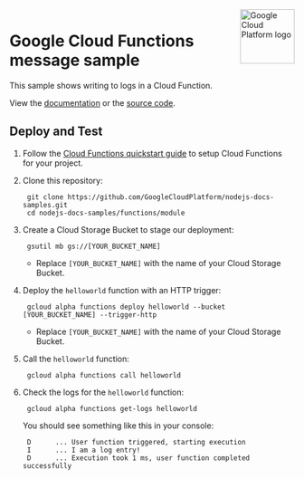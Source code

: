 <img src="https://avatars2.githubusercontent.com/u/2810941?v=3&s=96" alt="Google Cloud Platform logo" title="Google Cloud Platform" align="right" height="96" width="96"/>

# Google Cloud Functions message sample

This sample shows writing to logs in a Cloud Function.

View the [documentation][docs] or the [source code][code].

[docs]: https://cloud.google.com/functions/walkthroughs
[code]: index.js

## Deploy and Test

1. Follow the [Cloud Functions quickstart guide][quickstart] to setup Cloud
Functions for your project.

1. Clone this repository:

        git clone https://github.com/GoogleCloudPlatform/nodejs-docs-samples.git
        cd nodejs-docs-samples/functions/module

1. Create a Cloud Storage Bucket to stage our deployment:

        gsutil mb gs://[YOUR_BUCKET_NAME]

    * Replace `[YOUR_BUCKET_NAME]` with the name of your Cloud Storage Bucket.

1. Deploy the `helloworld` function with an HTTP trigger:

        gcloud alpha functions deploy helloworld --bucket [YOUR_BUCKET_NAME] --trigger-http

    * Replace `[YOUR_BUCKET_NAME]` with the name of your Cloud Storage Bucket.

1. Call the `helloworld` function:

        gcloud alpha functions call helloworld

1. Check the logs for the `helloworld` function:

        gcloud alpha functions get-logs helloworld

    You should see something like this in your console:

        D      ... User function triggered, starting execution
        I      ... I am a log entry!
        D      ... Execution took 1 ms, user function completed successfully

[quickstart]: https://cloud.google.com/functions/quickstart
